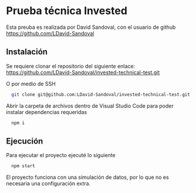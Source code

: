 
# Prueba técnica Invested
Esta preuba es realizada por David Sandoval, con el usuario de github https://github.com/LDavid-Sandoval


## Instalación
Se requiere clonar el repositorio del siguiente enlace:
https://github.com/LDavid-Sandoval/invested-technical-test.git

O por medio de SSH
```bash
  git clone git@github.com:LDavid-Sandoval/invested-technical-test.git
```
Abrir la carpeta de archivos dentro de Visual Studio Code para poder instalar dependencias requeridas

```bash
  npm i 
```
## Ejecución
Para ejecutar el proyecto ejecuté lo siguiente
```bash
  npm start
```
El proyecto funciona con una simulación de datos, por lo que no es necesaria una configuración extra.